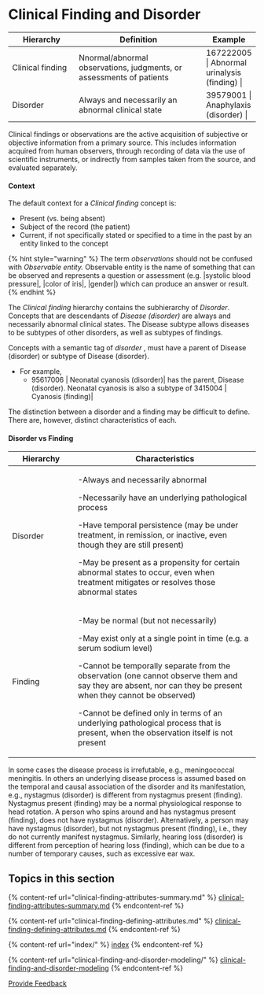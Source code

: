# Clinical Finding and Disorder

<table><thead><tr><th width="132.0546875">Hierarchy</th><th width="271.7578125">Definition</th><th>Example</th></tr></thead><tbody><tr><td>Clinical finding</td><td>Nnormal/abnormal observations, judgments, or assessments of patients</td><td>167222005 | Abnormal urinalysis (finding) |</td></tr><tr><td>Disorder</td><td>Always and necessarily an abnormal clinical state</td><td>39579001 | Anaphylaxis (disorder) |</td></tr></tbody></table>

Clinical findings or observations are the active acquisition of subjective or objective information from a primary source. This includes information acquired from human observers, through recording of data via the use of scientific instruments, or indirectly from samples taken from the source, and evaluated separately.

#### Context

The default context for a _Clinical finding_ concept is:

* Present (vs. being absent)
* Subject of the record (the patient)
* Current, if not specifically stated or specified to a time in the past by an entity linked to the concept

{% hint style="warning" %}
The term _observations_ should not be confused with _Observable entity._ Observable entity is the name of something that can be observed and represents a question or assessment (e.g. |systolic blood pressure|, |color of iris|, |gender|) which can produce an answer or result.
{% endhint %}

The _Clinical finding_ hierarchy contains the subhierarchy of _Disorder_. Concepts that are descendants of _Disease (disorder)_ are always and necessarily abnormal clinical states. The Disease subtype allows diseases to be subtypes of other disorders, as well as subtypes of findings.

Concepts with a semantic tag of _disorder_ , must have a parent of Disease (disorder) or subtype of Disease (disorder).

* For example,
  * 95617006 | Neonatal cyanosis (disorder)| has the parent, Disease (disorder). Neonatal cyanosis is also a subtype of 3415004 | Cyanosis (finding)|

The distinction between a disorder and a finding may be difficult to define. There are, however, distinct characteristics of each.

#### Disorder vs Finding

<table><thead><tr><th width="117.6953125">Hierarchy</th><th>Characteristics</th></tr></thead><tbody><tr><td>Disorder</td><td><p>-Always and necessarily abnormal</p><p>-Necessarily have an underlying pathological process</p><p>-Have temporal persistence (may be under treatment, in remission, or inactive, even though they are still present)</p><p>-May be present as a propensity for certain abnormal states to occur, even when treatment mitigates or resolves those abnormal states</p></td></tr><tr><td>Finding</td><td><p>-May be normal (but not necessarily)</p><p>-May exist only at a single point in time (e.g. a serum sodium level)</p><p>-Cannot be temporally separate from the observation (one cannot observe them and say they are absent, nor can they be present when they cannot be observed)</p><p>-Cannot be defined only in terms of an underlying pathological process that is present, when the observation itself is not present</p></td></tr></tbody></table>

In some cases the disease process is irrefutable, e.g., meningococcal meningitis. In others an underlying disease process is assumed based on the temporal and causal association of the disorder and its manifestation, e.g., nystagmus (disorder) is different from nystagmus present (finding). Nystagmus present (finding) may be a normal physiological response to head rotation. A person who spins around and has nystagmus present (finding), does not have nystagmus (disorder). Alternatively, a person may have nystagmus (disorder), but not nystagmus present (finding), i.e., they do not currently manifest nystagmus. Similarly, hearing loss (disorder) is different from perception of hearing loss (finding), which can be due to a number of temporary causes, such as excessive ear wax.

## Topics in this section

{% content-ref url="clinical-finding-attributes-summary.md" %}
[clinical-finding-attributes-summary.md](clinical-finding-attributes-summary.md)
{% endcontent-ref %}

{% content-ref url="clinical-finding-defining-attributes.md" %}
[clinical-finding-defining-attributes.md](clinical-finding-defining-attributes.md)
{% endcontent-ref %}

{% content-ref url="index/" %}
[index](index/)
{% endcontent-ref %}

{% content-ref url="clinical-finding-and-disorder-modeling/" %}
[clinical-finding-and-disorder-modeling](clinical-finding-and-disorder-modeling/)
{% endcontent-ref %}







<a href="https://docs.google.com/forms/d/e/1FAIpQLScTmbZIf0UEQwYDkY27EEWBkaiYkHSbR0_9DmFrMLXoQLyL7Q/viewform?usp=pp_url&entry.1767247133=SCT+Editorial+Guide&entry.670899847=Clinical%20Finding%20and%20Disorder" class="button primary">Provide Feedback</a>
